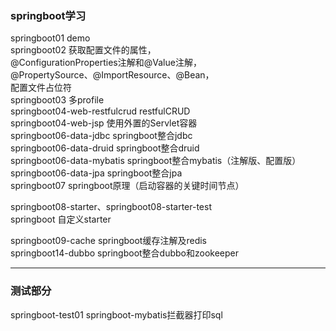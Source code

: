 ### springboot学习
springboot01 demo  
springboot02 获取配置文件的属性，  
@ConfigurationProperties注解和@Value注解，  
@PropertySource、@ImportResource、@Bean，  
配置文件占位符  
springboot03 多profile  
springboot04-web-restfulcrud restfulCRUD  
springboot04-web-jsp 使用外置的Servlet容器  
springboot06-data-jdbc springboot整合jdbc  
springboot06-data-druid springboot整合druid  
springboot06-data-mybatis springboot整合mybatis（注解版、配置版）  
springboot06-data-jpa springboot整合jpa  
springboot07 springboot原理（启动容器的关键时间节点）  

springboot08-starter、springboot08-starter-test  
springboot 自定义starter  

springboot09-cache springboot缓存注解及redis  
springboot14-dubbo springboot整合dubbo和zookeeper  

--- 
### 测试部分
springboot-test01 springboot-mybatis拦截器打印sql  